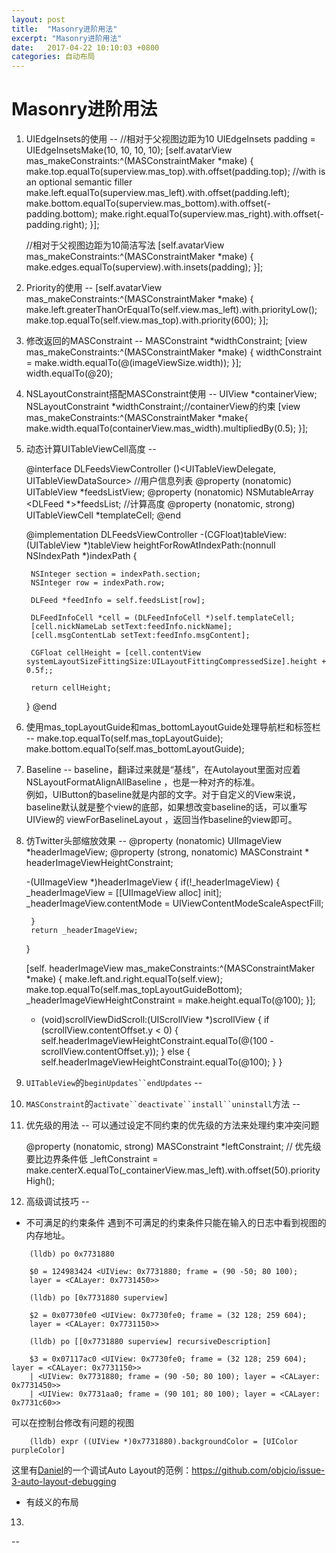 ```yaml
---
layout: post 
title:  "Masonry进阶用法"
excerpt: "Masonry进阶用法"
date:   2017-04-22 10:10:03 +0800
categories: 自动布局
---
```


Masonry进阶用法
==

1. UIEdgeInsets的使用
--
	//相对于父视图边距为10
	UIEdgeInsets padding = UIEdgeInsetsMake(10, 10, 10, 10);
	[self.avatarView mas_makeConstraints:^(MASConstraintMaker *make) {
	    make.top.equalTo(superview.mas_top).with.offset(padding.top); //with is an optional semantic filler
	    make.left.equalTo(superview.mas_left).with.offset(padding.left);
	    make.bottom.equalTo(superview.mas_bottom).with.offset(-padding.bottom);
	    make.right.equalTo(superview.mas_right).with.offset(-padding.right);
	}];
	
	//相对于父视图边距为10简洁写法
	[self.avatarView mas_makeConstraints:^(MASConstraintMaker *make) {
	    make.edges.equalTo(superview).with.insets(padding);
	}];
2. Priority的使用
--
	[self.avatarView mas_makeConstraints:^(MASConstraintMaker *make) {
	    make.left.greaterThanOrEqualTo(self.view.mas_left).with.priorityLow();
	    make.top.equalTo(self.view.mas_top).with.priority(600);
	}];


3. 修改返回的MASConstraint
--
	MASConstraint *widthConstraint;
	[view mas_makeConstraints:^(MASConstraintMaker *make) {
		widthConstraint = make.width.equalTo(@(imageViewSize.width));
	}];
	width.equalTo(@20);
4. NSLayoutConstraint搭配MASConstraint使用
--
    UIView *containerView;
    NSLayoutConstraint *widthConstraint;//containerView的约束
	[view mas_makeConstraints:^(MASConstraintMaker *make{
	    make.width.equalTo(containerView.mas_width).multipliedBy(0.5);
    }];
5. 动态计算UITableViewCell高度
--

	@interface DLFeedsViewController ()<UITableViewDelegate, UITableViewDataSource>
	//用户信息列表
	@property (nonatomic) UITableView *feedsListView;
	@property (nonatomic) NSMutableArray <DLFeed *>*feedsList;
	//计算高度
	@property (nonatomic, strong) UITableViewCell *templateCell;
	@end

	@implementation DLFeedsViewController
	-(CGFloat)tableView:(UITableView *)tableView heightForRowAtIndexPath:(nonnull NSIndexPath *)indexPath {
	    
	    NSInteger section = indexPath.section;
	    NSInteger row = indexPath.row;

	    DLFeed *feedInfo = self.feedsList[row];
	    
	    DLFeedInfoCell *cell = (DLFeedInfoCell *)self.templateCell;
	    [cell.nickNameLab setText:feedInfo.nickName];
	    [cell.msgContentLab setText:feedInfo.msgContent];
	
	    CGFloat cellHeight = [cell.contentView systemLayoutSizeFittingSize:UILayoutFittingCompressedSize].height + 0.5f;;
	    
	    return cellHeight;
	
	}
	@end
6. 使用mas_topLayoutGuide和mas_bottomLayoutGuide处理导航栏和标签栏
--
	make.top.equalTo(self.mas_topLayoutGuide);
	make.bottom.equalTo(self.mas_bottomLayoutGuide);
7. Baseline
--
baseline，翻译过来就是“基线”，在Autolayout里面对应着 NSLayoutFormatAlignAllBaseline ，也是一种对齐的标准。  
例如，UIButton的baseline就是内部的文字。对于自定义的View来说，baseline默认就是整个view的底部，如果想改变baseline的话，可以重写UIView的 viewForBaselineLayout ，返回当作baseline的view即可。  
8. 仿Twitter头部缩放效果
--
	@property (nonatomic) UIImageView *headerImageView;
	@property (strong, nonatomic) MASConstraint * headerImageViewHeightConstraint;

	-(UIImageView *)headerImageView {
		if(!_headerImageView) {
		_headerImageView = [[UIImageView alloc] init];
		    _headerImageView.contentMode = UIViewContentModeScaleAspectFill;
		
		}
		return _headerImageView;
	}

    [self. headerImageView mas_makeConstraints:^(MASConstraintMaker *make) {
        make.left.and.right.equalTo(self.view);
        make.top.equalTo(self.mas_topLayoutGuideBottom);
        _headerImageViewHeightConstraint = make.height.equalTo(@100);
    }];
	- (void)scrollViewDidScroll:(UIScrollView *)scrollView {
	    if (scrollView.contentOffset.y < 0) {
	        self.headerImageViewHeightConstraint.equalTo(@(100 - scrollView.contentOffset.y));
	    } else {
	        self.headerImageViewHeightConstraint.equalTo(@100);
	    }
	}

9. `UITableView`的`beginUpdates``endUpdates` 
--
10. `MASConstraint`的`activate``deactivate``install``uninstall`方法
--
11. 优先级的用法
--
可以通过设定不同约束的优先级的方法来处理约束冲突问题

	@property (nonatomic, strong) MASConstraint *leftConstraint;
	 // 优先级要比边界条件低
	_leftConstraint = make.centerX.equalTo(_containerView.mas_left).with.offset(50).priorityHigh();
12. 高级调试技巧
--
* 不可满足的约束条件
遇到不可满足的约束条件只能在输入的日志中看到视图的内存地址。  
```
	(lldb) po 0x7731880
```
```
	$0 = 124983424 <UIView: 0x7731880; frame = (90 -50; 80 100);
	layer = <CALayer: 0x7731450>>
```
```
	(lldb) po [0x7731880 superview]  
```
```
	$2 = 0x07730fe0 <UIView: 0x7730fe0; frame = (32 128; 259 604);
	layer = <CALayer: 0x7731150>>
```
```
	(lldb) po [[0x7731880 superview] recursiveDescription]  
```
```
	$3 = 0x07117ac0 <UIView: 0x7730fe0; frame = (32 128; 259 604); layer = <CALayer: 0x7731150>>
	| <UIView: 0x7731880; frame = (90 -50; 80 100); layer = <CALayer: 0x7731450>>
	| <UIView: 0x7731aa0; frame = (90 101; 80 100); layer = <CALayer: 0x7731c60>>
```
可以在控制台修改有问题的视图  
```
	(lldb) expr ((UIView *)0x7731880).backgroundColor = [UIColor purpleColor]  
```
这里有[Daniel](https://twitter.com/danielboedewadt)的一个调试Auto Layout的范例：<https://github.com/objcio/issue-3-auto-layout-debugging>
* 有歧义的布局
13. 
--

